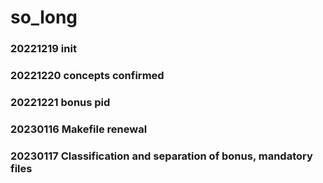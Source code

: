 # so_long
### 20221219 init
### 20221220 concepts confirmed
### 20221221 bonus pid
### 20230116 Makefile renewal
### 20230117 Classification and separation of bonus, mandatory files
